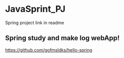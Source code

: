 # JavaSprint_PJ
 Spring project link in readme 


## Spring study and make log webApp!
https://github.com/gofmsldks/hello-spring

